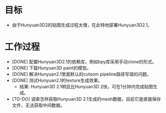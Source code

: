 # 目标
- 由于Hunyuan3D2的贴图生成过程太慢，在此特地部署Hunyuan3D2.1。

# 工作过程
- [DONE] 配置Hunyuan3D2.1的依赖库，例如bpy库采用手动clone的形式。
- [DONE] 下载Hunyuan3D paint的模型。
- [DONE] 解决Hunyuan2.1里面默认的cutsom pipeline路径写错的问题。
- [DONE] 测试Hunyuan2.1的texture生成效果。
	- 结果: Hunyuan3D 2.1明显比Hunyuan3D 2快，可在1分钟内完成贴图生成。
- [TO-DO] 调查怎样获取Hunyuan3D 2.1生成的mesh数据，目前它是直接保存文件，无法获取中间数据。